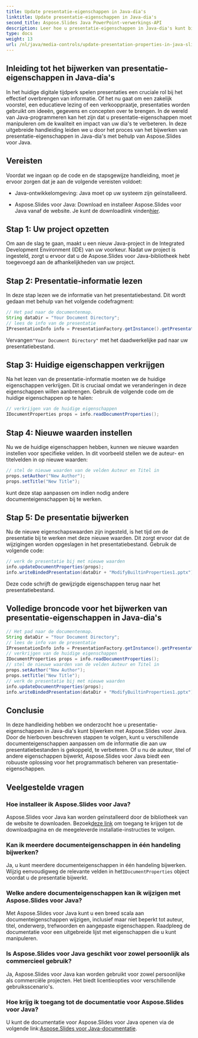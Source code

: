 ```yaml
---
title: Update presentatie-eigenschappen in Java-dia's
linktitle: Update presentatie-eigenschappen in Java-dia's
second_title: Aspose.Slides Java PowerPoint-verwerkings-API
description: Leer hoe u presentatie-eigenschappen in Java-dia's kunt bijwerken met Aspose.Slides voor Java. Pas auteur, titel en meer aan voor indrukwekkende presentaties.
type: docs
weight: 13
url: /nl/java/media-controls/update-presentation-properties-in-java-slides/
---
```


## Inleiding tot het bijwerken van presentatie-eigenschappen in Java-dia's

In het huidige digitale tijdperk spelen presentaties een cruciale rol bij het effectief overbrengen van informatie. Of het nu gaat om een zakelijk voorstel, een educatieve lezing of een verkooppraatje, presentaties worden gebruikt om ideeën, gegevens en concepten over te brengen. In de wereld van Java-programmeren kan het zijn dat u presentatie-eigenschappen moet manipuleren om de kwaliteit en impact van uw dia's te verbeteren. In deze uitgebreide handleiding leiden we u door het proces van het bijwerken van presentatie-eigenschappen in Java-dia's met behulp van Aspose.Slides voor Java.

## Vereisten

Voordat we ingaan op de code en de stapsgewijze handleiding, moet je ervoor zorgen dat je aan de volgende vereisten voldoet:

- Java-ontwikkelomgeving: Java moet op uw systeem zijn geïnstalleerd.

-  Aspose.Slides voor Java: Download en installeer Aspose.Slides voor Java vanaf de website. Je kunt de downloadlink vinden[hier](https://releases.aspose.com/slides/java/).

## Stap 1: Uw project opzetten

Om aan de slag te gaan, maakt u een nieuw Java-project in de Integrated Development Environment (IDE) van uw voorkeur. Nadat uw project is ingesteld, zorgt u ervoor dat u de Aspose.Slides voor Java-bibliotheek hebt toegevoegd aan de afhankelijkheden van uw project.

## Stap 2: Presentatie-informatie lezen

In deze stap lezen we de informatie van het presentatiebestand. Dit wordt gedaan met behulp van het volgende codefragment:

```java
// Het pad naar de documentenmap.
String dataDir = "Your Document Directory";
// lees de info van de presentatie
IPresentationInfo info = PresentationFactory.getInstance().getPresentationInfo(dataDir + "ModifyBuiltinProperties1.pptx");
```

 Vervangen`"Your Document Directory"` met het daadwerkelijke pad naar uw presentatiebestand.

## Stap 3: Huidige eigenschappen verkrijgen

Na het lezen van de presentatie-informatie moeten we de huidige eigenschappen verkrijgen. Dit is cruciaal omdat we veranderingen in deze eigenschappen willen aanbrengen. Gebruik de volgende code om de huidige eigenschappen op te halen:

```java
// verkrijgen van de huidige eigenschappen
IDocumentProperties props = info.readDocumentProperties();
```

## Stap 4: Nieuwe waarden instellen

Nu we de huidige eigenschappen hebben, kunnen we nieuwe waarden instellen voor specifieke velden. In dit voorbeeld stellen we de auteur- en titelvelden in op nieuwe waarden:

```java
// stel de nieuwe waarden van de velden Auteur en Titel in
props.setAuthor("New Author");
props.setTitle("New Title");
```

kunt deze stap aanpassen om indien nodig andere documenteigenschappen bij te werken.

## Stap 5: De presentatie bijwerken

Nu de nieuwe eigenschapswaarden zijn ingesteld, is het tijd om de presentatie bij te werken met deze nieuwe waarden. Dit zorgt ervoor dat de wijzigingen worden opgeslagen in het presentatiebestand. Gebruik de volgende code:

```java
// werk de presentatie bij met nieuwe waarden
info.updateDocumentProperties(props);
info.writeBindedPresentation(dataDir + "ModifyBuiltinProperties1.pptx");
```

Deze code schrijft de gewijzigde eigenschappen terug naar het presentatiebestand.

## Volledige broncode voor het bijwerken van presentatie-eigenschappen in Java-dia's

```java
// Het pad naar de documentenmap.
String dataDir = "Your Document Directory";
// lees de info van de presentatie
IPresentationInfo info = PresentationFactory.getInstance().getPresentationInfo(dataDir + "ModifyBuiltinProperties1.pptx");
// verkrijgen van de huidige eigenschappen
IDocumentProperties props = info.readDocumentProperties();
// stel de nieuwe waarden van de velden Auteur en Titel in
props.setAuthor("New Author");
props.setTitle("New Title");
// werk de presentatie bij met nieuwe waarden
info.updateDocumentProperties(props);
info.writeBindedPresentation(dataDir + "ModifyBuiltinProperties1.pptx");
```

## Conclusie

In deze handleiding hebben we onderzocht hoe u presentatie-eigenschappen in Java-dia's kunt bijwerken met Aspose.Slides voor Java. Door de hierboven beschreven stappen te volgen, kunt u verschillende documenteigenschappen aanpassen om de informatie die aan uw presentatiebestanden is gekoppeld, te verbeteren. Of u nu de auteur, titel of andere eigenschappen bijwerkt, Aspose.Slides voor Java biedt een robuuste oplossing voor het programmatisch beheren van presentatie-eigenschappen.

## Veelgestelde vragen

### Hoe installeer ik Aspose.Slides voor Java?

Aspose.Slides voor Java kan worden geïnstalleerd door de bibliotheek van de website te downloaden. Bezoek[deze link](https://releases.aspose.com/slides/java/) om toegang te krijgen tot de downloadpagina en de meegeleverde installatie-instructies te volgen.

### Kan ik meerdere documenteigenschappen in één handeling bijwerken?

 Ja, u kunt meerdere documenteigenschappen in één handeling bijwerken. Wijzig eenvoudigweg de relevante velden in het`IDocumentProperties` object voordat u de presentatie bijwerkt.

### Welke andere documenteigenschappen kan ik wijzigen met Aspose.Slides voor Java?

Met Aspose.Slides voor Java kunt u een breed scala aan documenteigenschappen wijzigen, inclusief maar niet beperkt tot auteur, titel, onderwerp, trefwoorden en aangepaste eigenschappen. Raadpleeg de documentatie voor een uitgebreide lijst met eigenschappen die u kunt manipuleren.

### Is Aspose.Slides voor Java geschikt voor zowel persoonlijk als commercieel gebruik?

Ja, Aspose.Slides voor Java kan worden gebruikt voor zowel persoonlijke als commerciële projecten. Het biedt licentieopties voor verschillende gebruiksscenario's.

### Hoe krijg ik toegang tot de documentatie voor Aspose.Slides voor Java?

 U kunt de documentatie voor Aspose.Slides voor Java openen via de volgende link:[Aspose.Slides voor Java-documentatie](https://reference.aspose.com/slides/java/).